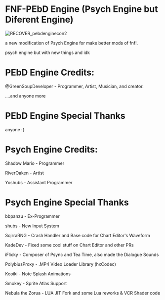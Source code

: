 # FNF-PEbD Engine (Psych Engine but Diferent Engine)

![RECOVER_pebdenginecon2](https://user-images.githubusercontent.com/109924369/185455915-7c53de56-f366-4a05-8753-7bab21adcbf2.png)

a new modification of Psych Engine for make better mods of fnf!.

psych engine but with new things and idk

# PEbD Engine Credits:

   @GreenSoupDeveloper - Programmer, Artist, Musician, and creator.
   
   ....and anyone more
  
# PEbD Engine Special Thanks

   anyone :(
   
# Psych Engine Credits:

   Shadow Mario - Programmer
   
   RiverOaken - Artist
   
   Yoshubs - Assistant Programmer
   
# Psych Engine Special Thanks

   bbpanzu - Ex-Programmer
   
   shubs - New Input System
   
   SqirraRNG - Crash Handler and Base code for Chart Editor's Waveform
   
   KadeDev - Fixed some cool stuff on Chart Editor and other PRs
   
   iFlicky - Composer of Psync and Tea Time, also made the Dialogue Sounds  
   
   PolybiusProxy - .MP4 Video Loader Library (hxCodec)
   
   Keoiki - Note Splash Animations
   
   Smokey - Sprite Atlas Support
   
   Nebula the Zorua - LUA JIT Fork and some Lua reworks & VCR Shader code



